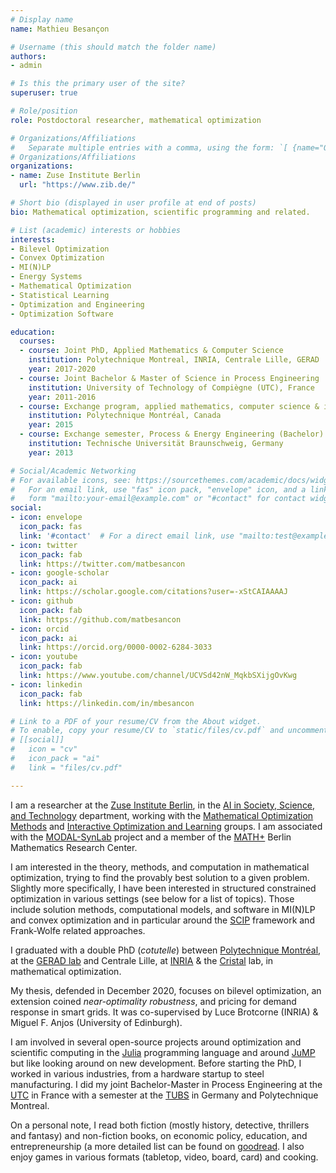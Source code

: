 ```yaml
---
# Display name
name: Mathieu Besançon

# Username (this should match the folder name)
authors:
- admin

# Is this the primary user of the site?
superuser: true

# Role/position
role: Postdoctoral researcher, mathematical optimization

# Organizations/Affiliations
#   Separate multiple entries with a comma, using the form: `[ {name="Org1", url=""}, {name="Org2", url=""} ]`.
# Organizations/Affiliations
organizations:
- name: Zuse Institute Berlin
  url: "https://www.zib.de/"

# Short bio (displayed in user profile at end of posts)
bio: Mathematical optimization, scientific programming and related.

# List (academic) interests or hobbies
interests:
- Bilevel Optimization
- Convex Optimization
- MI(N)LP
- Energy Systems
- Mathematical Optimization
- Statistical Learning
- Optimization and Engineering
- Optimization Software

education:
  courses:
  - course: Joint PhD, Applied Mathematics & Computer Science
    institution: Polytechnique Montreal, INRIA, Centrale Lille, GERAD
    year: 2017-2020
  - course: Joint Bachelor & Master of Science in Process Engineering
    institution: University of Technology of Compiègne (UTC), France
    year: 2011-2016
  - course: Exchange program, applied mathematics, computer science & industrial engineering
    institution: Polytechnique Montréal, Canada
    year: 2015
  - course: Exchange semester, Process & Energy Engineering (Bachelor)
    institution: Technische Universität Braunschweig, Germany
    year: 2013

# Social/Academic Networking
# For available icons, see: https://sourcethemes.com/academic/docs/widgets/#icons
#   For an email link, use "fas" icon pack, "envelope" icon, and a link in the
#   form "mailto:your-email@example.com" or "#contact" for contact widget.
social:
- icon: envelope
  icon_pack: fas
  link: '#contact'  # For a direct email link, use "mailto:test@example.org".
- icon: twitter
  icon_pack: fab
  link: https://twitter.com/matbesancon
- icon: google-scholar
  icon_pack: ai
  link: https://scholar.google.com/citations?user=-xStCAIAAAAJ
- icon: github
  icon_pack: fab
  link: https://github.com/matbesancon
- icon: orcid
  icon_pack: ai
  link: https://orcid.org/0000-0002-6284-3033
- icon: youtube
  icon_pack: fab
  link: https://www.youtube.com/channel/UCVSd42nW_MqkbSXijgOvKwg
- icon: linkedin
  icon_pack: fab
  link: https://linkedin.com/in/mbesancon

# Link to a PDF of your resume/CV from the About widget.
# To enable, copy your resume/CV to `static/files/cv.pdf` and uncomment the lines below.
# [[social]]
#   icon = "cv"
#   icon_pack = "ai"
#   link = "files/cv.pdf"

---
```



I am a researcher at the [Zuse Institute Berlin](https://www.zib.de/),
in the [AI in Society, Science, and Technology](https://www.zib.de/aisst) department,
working with the [Mathematical Optimization Methods](https://www.zib.de/aisst/mathematical-optimization-methods) and [Interactive Optimization and Learning](https://iol.zib.de/)
groups. I am associated with the [MODAL-SynLab](https://www.zib.de/projects/modal-synlab) project
and a member of the [MATH+](https://mathplus.de/) Berlin Mathematics Research Center.

I am interested in the theory, methods, and computation in mathematical optimization,
trying to find the provably best solution to a given problem.
Slightly more specifically, I have been interested in structured constrained optimization in various settings
(see below for a list of topics).
Those include solution methods, computational models, and software in MI(N)LP and convex optimization and in particular
around the [SCIP](https://scipopt.org) framework and Frank-Wolfe related approaches.

I graduated with a double PhD (*cotutelle*) between
[Polytechnique Montréal](https://www.polymtl.ca),
at the [GERAD lab](https://www.gerad.ca/en/) and
Centrale Lille, at [INRIA](https://team.inria.fr/inocs)
& the [Cristal](https://www.cristal.univ-lille.fr/?lang=en) lab,
in mathematical optimization.

My thesis, defended in December 2020, focuses on bilevel optimization, an extension
coined *near-optimality robustness*, and pricing for demand response in smart grids.
It was co-supervised by Luce Brotcorne (INRIA) & Miguel F. Anjos (University of Edinburgh).

I am involved in several open-source projects around optimization and scientific computing
in the [Julia](https://julialang.org) programming language and around [JuMP](https://jump.dev) but
like looking around on new development.
Before starting the PhD, I worked in various industries, from a hardware startup to steel
manufacturing. I did my joint Bachelor-Master in Process Engineering at
the [UTC](https://www.utc.fr) in France with a semester at
the [TUBS](https://www.tu-braunschweig.de/?lang=en) in Germany and Polytechnique Montreal.

On a personal note, I read both fiction (mostly history, detective, thrillers and fantasy)
and non-fiction books, on economic policy, education,
and entrepreneurship (a more detailed list can be found on [goodread](https://www.goodreads.com/review/list/110133896).
I also enjoy games in various formats (tabletop, video, board, card) and cooking.
